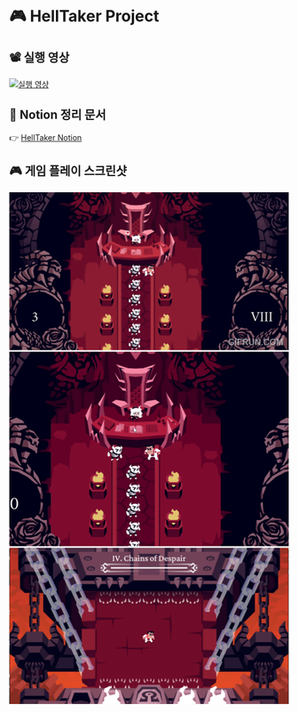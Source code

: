# 🎮 HellTaker Project

## 📽 실행 영상
[![실행 영상](https://img.youtube.com/vi/mu0y7f7zoNM/hqdefault.jpg)](https://www.youtube.com/watch?v=mu0y7f7zoNM)

## 📝 Notion 정리 문서
👉 [HellTaker Notion](https://far-seagull-e93.notion.site/Hell-Taker-122f3c6764898062afa1d420c84f9ee6)

## 🎮 게임 플레이 스크린샷
![플레이](images/HellTaker_3.gif)
![플레이](images/lucy.gif)
![플레이](images/ncvhh928d8g51.png)

